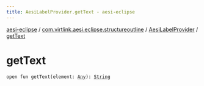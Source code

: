 ```yaml
---
title: AesiLabelProvider.getText - aesi-eclipse
---
```


[aesi-eclipse](../../index.html) / [com.virtlink.aesi.eclipse.structureoutline](../index.html) / [AesiLabelProvider](index.html) / [getText](.)

# getText

`open fun getText(element: `[`Any`](https://kotlinlang.org/api/latest/jvm/stdlib/kotlin/-any/index.html)`): `[`String`](https://kotlinlang.org/api/latest/jvm/stdlib/kotlin/-string/index.html)